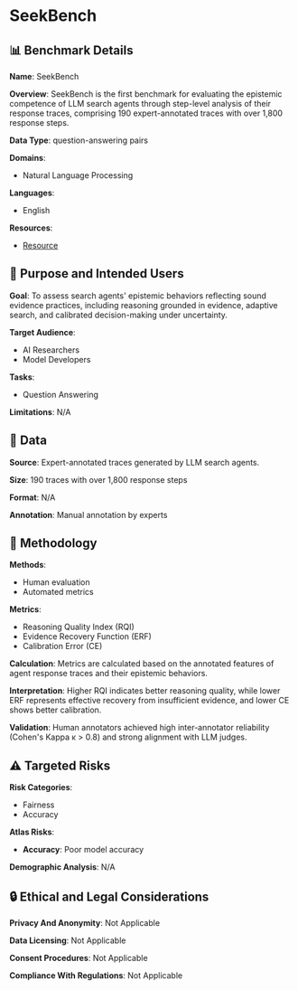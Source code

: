 # SeekBench

## 📊 Benchmark Details

**Name**: SeekBench

**Overview**: SeekBench is the first benchmark for evaluating the epistemic competence of LLM search agents through step-level analysis of their response traces, comprising 190 expert-annotated traces with over 1,800 response steps.

**Data Type**: question-answering pairs

**Domains**:
- Natural Language Processing

**Languages**:
- English

**Resources**:
- [Resource](https://arxiv.org/abs/2509.22391)

## 🎯 Purpose and Intended Users

**Goal**: To assess search agents' epistemic behaviors reflecting sound evidence practices, including reasoning grounded in evidence, adaptive search, and calibrated decision-making under uncertainty.

**Target Audience**:
- AI Researchers
- Model Developers

**Tasks**:
- Question Answering

**Limitations**: N/A

## 💾 Data

**Source**: Expert-annotated traces generated by LLM search agents.

**Size**: 190 traces with over 1,800 response steps

**Format**: N/A

**Annotation**: Manual annotation by experts

## 🔬 Methodology

**Methods**:
- Human evaluation
- Automated metrics

**Metrics**:
- Reasoning Quality Index (RQI)
- Evidence Recovery Function (ERF)
- Calibration Error (CE)

**Calculation**: Metrics are calculated based on the annotated features of agent response traces and their epistemic behaviors.

**Interpretation**: Higher RQI indicates better reasoning quality, while lower ERF represents effective recovery from insufficient evidence, and lower CE shows better calibration.

**Validation**: Human annotators achieved high inter-annotator reliability (Cohen's Kappa κ > 0.8) and strong alignment with LLM judges.

## ⚠️ Targeted Risks

**Risk Categories**:
- Fairness
- Accuracy

**Atlas Risks**:
- **Accuracy**: Poor model accuracy

**Demographic Analysis**: N/A

## 🔒 Ethical and Legal Considerations

**Privacy And Anonymity**: Not Applicable

**Data Licensing**: Not Applicable

**Consent Procedures**: Not Applicable

**Compliance With Regulations**: Not Applicable
